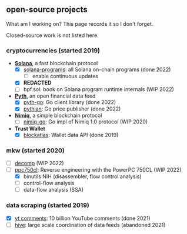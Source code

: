 ## open-source projects

What am I working on? This page records it so I don't forget.

Closed-source work is not listed here.

### cryptocurrencies (started 2019)

- [**Solana**](https://solana.com/), a fast blockchain protocol
  - [x] [solana-programs](https://github.com/terorie/solana-programs): all Solana on-chain programs (done 2022)
    - [ ] enable continuous updates
  - [x] **REDACTED**
  - [ ] bpf.sol: book on Solana program runtime internals (WIP 2022)

- [**Pyth**](https://pyth.network/), an open financial data feed
  - [x] [pyth-go](https://github.com/Blockdaemon/pyth-go): Go client library (done 2022)
  - [x] [pythian](https://github.com/terorie/pythian): Go price publisher (done 2022)

- [**Nimiq**](https://www.nimiq.com/), a simple blockchain protocol
  - [ ] [nimiq-go](https://github.com/terorie/nimiq-go): Go impl of Nimiq 1.0 protocol (WIP 2020)

- **Trust Wallet**
  - [x] [blockatlas](https://github.com/trustwallet/blockatlas): Wallet data API (done 2019)

### mkw (started 2020)

  - [ ] [decomp](https://github.com/riidefi/mkw) (WIP 2022)
  - [ ] [ppc750cl](https://github.com/terorie/ppc750cl): Reverse engineering with the PowerPC 750CL (WIP 2022)
    - [x] binutils NIH (disassembler, flow control analysis)
    - [ ] control-flow analysis
    - [ ] data-flow analysis (SSA)

### data scraping (started 2019)

  - [x] [yt comments](https://archive.org/details/yt-metadata-project): 10 billion YouTube comments (done 2021)
  - [ ] [hive](https://github.com/od2/hive): large scale coordination of data feeds (abandoned 2021)
